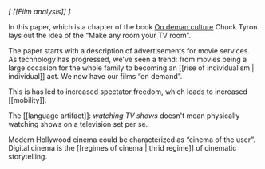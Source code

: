*[ [[Film analysis]] ]*

In this paper, which is a chapter of the book [On deman culture](https://www.goodreads.com/book/show/17032500-on-demand-culture?ac=1&from_search=true&qid=Hvp2VLv6A7&rank=1) Chuck Tyron lays out the idea of the “Make any room your TV room”. 

The paper starts with a description of advertisements for movie services. As technology has progressed, we've seen a trend: from movies being a large occasion for the whole family to becoming an [[rise of individualism | individual]] act. We now have our films “on demand”.

This is has led to increased spectator freedom, which leads to increased [[mobility]].

The [[language artifact]]: *watching TV shows* doesn't mean physically watching shows on a television set per se.

Modern Hollywood cinema could be characterized as “cinema of the user”. Digital cinema is the [[regimes of cinema | thrid regime]] of cinematic storytelling. 

